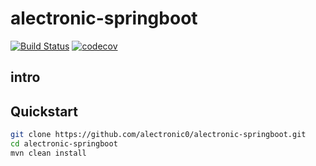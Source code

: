 # alectronic-springboot
[![Build Status](https://travis-ci.org/alectronic0/alectronic-springboot.svg?branch=master)](https://travis-ci.org/alectronic0/alectronic-springboot)
[![codecov](https://codecov.io/gh/alectronic0/alectronic-springboot/branch/master/graph/badge.svg)](https://codecov.io/gh/alectronic0/alectronic-springboot)
## intro

## Quickstart
```bash
git clone https://github.com/alectronic0/alectronic-springboot.git
cd alectronic-springboot
mvn clean install
```
